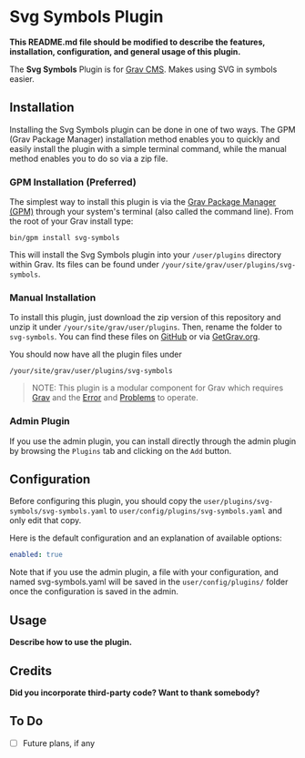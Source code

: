 # Svg Symbols Plugin

**This README.md file should be modified to describe the features, installation, configuration, and general usage of this plugin.**

The **Svg Symbols** Plugin is for [Grav CMS](http://github.com/getgrav/grav). Makes using SVG in symbols easier.

## Installation

Installing the Svg Symbols plugin can be done in one of two ways. The GPM (Grav Package Manager) installation method enables you to quickly and easily install the plugin with a simple terminal command, while the manual method enables you to do so via a zip file.

### GPM Installation (Preferred)

The simplest way to install this plugin is via the [Grav Package Manager (GPM)](http://learn.getgrav.org/advanced/grav-gpm) through your system's terminal (also called the command line).  From the root of your Grav install type:

    bin/gpm install svg-symbols

This will install the Svg Symbols plugin into your `/user/plugins` directory within Grav. Its files can be found under `/your/site/grav/user/plugins/svg-symbols`.

### Manual Installation

To install this plugin, just download the zip version of this repository and unzip it under `/your/site/grav/user/plugins`. Then, rename the folder to `svg-symbols`. You can find these files on [GitHub](https://github.com/oliver-scholz/grav-plugin-svg-symbols) or via [GetGrav.org](http://getgrav.org/downloads/plugins#extras).

You should now have all the plugin files under

    /your/site/grav/user/plugins/svg-symbols
	
> NOTE: This plugin is a modular component for Grav which requires [Grav](http://github.com/getgrav/grav) and the [Error](https://github.com/getgrav/grav-plugin-error) and [Problems](https://github.com/getgrav/grav-plugin-problems) to operate.

### Admin Plugin

If you use the admin plugin, you can install directly through the admin plugin by browsing the `Plugins` tab and clicking on the `Add` button.

## Configuration

Before configuring this plugin, you should copy the `user/plugins/svg-symbols/svg-symbols.yaml` to `user/config/plugins/svg-symbols.yaml` and only edit that copy.

Here is the default configuration and an explanation of available options:

```yaml
enabled: true
```

Note that if you use the admin plugin, a file with your configuration, and named svg-symbols.yaml will be saved in the `user/config/plugins/` folder once the configuration is saved in the admin.

## Usage

**Describe how to use the plugin.**

## Credits

**Did you incorporate third-party code? Want to thank somebody?**

## To Do

- [ ] Future plans, if any

